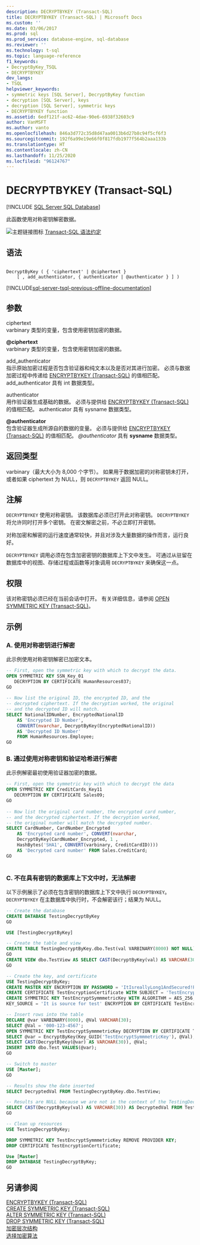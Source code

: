 ```yaml
---
description: DECRYPTBYKEY (Transact-SQL)
title: DECRYPTBYKEY (Transact-SQL) | Microsoft Docs
ms.custom: ''
ms.date: 03/06/2017
ms.prod: sql
ms.prod_service: database-engine, sql-database
ms.reviewer: ''
ms.technology: t-sql
ms.topic: language-reference
f1_keywords:
- DecryptByKey_TSQL
- DECRYPTBYKEY
dev_langs:
- TSQL
helpviewer_keywords:
- symmetric keys [SQL Server], DecryptByKey function
- decryption [SQL Server], keys
- decryption [SQL Server], symmetric keys
- DECRYPTBYKEY function
ms.assetid: 6edf121f-ac62-4dae-90e6-6938f32603c9
author: VanMSFT
ms.author: vanto
ms.openlocfilehash: 846a3d772c35d8d47aa0013b6d27b8c94f5cf6f3
ms.sourcegitcommit: 192f6a99e19e66f0f817fdb1977f564b2aaa133b
ms.translationtype: HT
ms.contentlocale: zh-CN
ms.lasthandoff: 11/25/2020
ms.locfileid: "96124767"
---
```

# <a name="decryptbykey-transact-sql"></a>DECRYPTBYKEY (Transact-SQL)
[!INCLUDE [SQL Server SQL Database](../../includes/applies-to-version/sql-asdb.md)]

此函数使用对称密钥解密数据。  
  
 ![主题链接图标](../../database-engine/configure-windows/media/topic-link.gif "“主题链接”图标") [Transact-SQL 语法约定](../../t-sql/language-elements/transact-sql-syntax-conventions-transact-sql.md)  
  
## <a name="syntax"></a>语法  
  
```syntaxsql
  
DecryptByKey ( { 'ciphertext' | @ciphertext }   
    [ , add_authenticator, { authenticator | @authenticator } ] )  
```  
  
[!INCLUDE[sql-server-tsql-previous-offline-documentation](../../includes/sql-server-tsql-previous-offline-documentation.md)]

## <a name="arguments"></a>参数
ciphertext  
varbinary 类型的变量，包含使用密钥加密的数据。  
  
**\@ciphertext**  
varbinary 类型的变量，包含使用密钥加密的数据。  
  
 add_authenticator  
指示原始加密过程是否包含验证器和纯文本以及是否对其进行加密。 必须与数据加密过程中传递给 [ENCRYPTBYKEY (Transact-SQL)](./encryptbykey-transact-sql.md) 的值相匹配。 add_authenticator 具有 int 数据类型。  
  
 authenticator  
用作验证器生成基础的数据。 必须与提供给 [ENCRYPTBYKEY (Transact-SQL)](./encryptbykey-transact-sql.md) 的值相匹配。 authenticator 具有 sysname 数据类型。  

**\@authenticator**  
包含验证器生成所源自的数据的变量。 必须与提供给 [ENCRYPTBYKEY (Transact-SQL)](./encryptbykey-transact-sql.md) 的值相匹配。 *\@authenticator* 具有 **sysname** 数据类型。  

## <a name="return-types"></a>返回类型  
varbinary（最大大小为 8,000 个字节）。 如果用于数据加密的对称密钥未打开，或者如果 ciphertext 为 NULL，则 `DECRYPTBYKEY` 返回 NULL。  
  
## <a name="remarks"></a>注解  
`DECRYPTBYKEY` 使用对称密钥。 该数据库必须已打开此对称密钥。 `DECRYPTBYKEY` 将允许同时打开多个密钥。 在密文解密之前，不必立即打开密钥。  
  
对称加密和解密的运行速度通常较快，并且对涉及大量数据的操作而言，运行良好。  

`DECRYPTBYKEY` 调用必须在包含加密密钥的数据库上下文中发生。 可通过从驻留在数据库中的视图、存储过程或函数等对象调用 `DECRYPTBYKEY` 来确保这一点。 
  
## <a name="permissions"></a>权限  
该对称密钥必须已经在当前会话中打开。 有关详细信息，请参阅 [OPEN SYMMETRIC KEY &#40;Transact-SQL&#41;](../../t-sql/statements/open-symmetric-key-transact-sql.md)。  
  
## <a name="examples"></a>示例  
  
### <a name="a-decrypting-by-using-a-symmetric-key"></a>A. 使用对称密钥进行解密  
此示例使用对称密钥解密已加密文本。  
  
```sql  
-- First, open the symmetric key with which to decrypt the data.  
OPEN SYMMETRIC KEY SSN_Key_01  
   DECRYPTION BY CERTIFICATE HumanResources037;  
GO  
  
-- Now list the original ID, the encrypted ID, and the   
-- decrypted ciphertext. If the decryption worked, the original  
-- and the decrypted ID will match.  
SELECT NationalIDNumber, EncryptedNationalID   
    AS 'Encrypted ID Number',  
    CONVERT(nvarchar, DecryptByKey(EncryptedNationalID))   
    AS 'Decrypted ID Number'  
    FROM HumanResources.Employee;  
GO  
```  
  
### <a name="b-decrypting-by-using-a-symmetric-key-and-an-authenticating-hash"></a>B. 通过使用对称密钥和验证哈希进行解密  
此示例解密最初使用验证器加密的数据。  
  
```sql  
-- First, open the symmetric key with which to decrypt the data  
OPEN SYMMETRIC KEY CreditCards_Key11  
   DECRYPTION BY CERTIFICATE Sales09;  
GO  
  
-- Now list the original card number, the encrypted card number,  
-- and the decrypted ciphertext. If the decryption worked,   
-- the original number will match the decrypted number.  
SELECT CardNumber, CardNumber_Encrypted   
    AS 'Encrypted card number', CONVERT(nvarchar,  
    DecryptByKey(CardNumber_Encrypted, 1 ,   
    HashBytes('SHA1', CONVERT(varbinary, CreditCardID))))   
    AS 'Decrypted card number' FROM Sales.CreditCard;  
GO  
  
```  

### <a name="c-fail-to-decrypt-when-not-in-the-context-of-database-with-key"></a>C. 不在具有密钥的数据库上下文中时，无法解密
以下示例展示了必须在包含密钥的数据库上下文中执行 `DECRYPTBYKEY`。 `DECRYPTBYKEY` 在主数据库中执行时，不会解密该行；结果为 NULL。 

```sql
-- Create the database
CREATE DATABASE TestingDecryptByKey
GO

USE [TestingDecryptByKey]

-- Create the table and view
CREATE TABLE TestingDecryptByKey.dbo.Test(val VARBINARY(8000) NOT NULL);
GO
CREATE VIEW dbo.TestView AS SELECT CAST(DecryptByKey(val) AS VARCHAR(30)) AS DecryptedVal FROM TestingDecryptByKey.dbo.Test;
GO

-- Create the key, and certificate
USE TestingDecryptByKey;
CREATE MASTER KEY ENCRYPTION BY PASSWORD = 'ItIsreallyLong1AndSecured!Passsword#';
CREATE CERTIFICATE TestEncryptionCertificate WITH SUBJECT = 'TestEncryption';
CREATE SYMMETRIC KEY TestEncryptSymmmetricKey WITH ALGORITHM = AES_256, IDENTITY_VALUE = 'It is place for test',
KEY_SOURCE = 'It is source for test' ENCRYPTION BY CERTIFICATE TestEncryptionCertificate;

-- Insert rows into the table
DECLARE @var VARBINARY(8000), @Val VARCHAR(30);
SELECT @Val = '000-123-4567';
OPEN SYMMETRIC KEY TestEncryptSymmmetricKey DECRYPTION BY CERTIFICATE TestEncryptionCertificate;
SELECT @var = EncryptByKey(Key_GUID('TestEncryptSymmmetricKey'), @Val);
SELECT CAST(DecryptByKey(@var) AS VARCHAR(30)), @Val;
INSERT INTO dbo.Test VALUES(@var);
GO

-- Switch to master
USE [Master];
GO

-- Results show the date inserted
SELECT DecryptedVal FROM TestingDecryptByKey.dbo.TestView;

-- Results are NULL because we are not in the context of the TestingDecryptByKey Database
SELECT CAST(DecryptByKey(val) AS VARCHAR(30)) AS DecryptedVal FROM TestingDecryptByKey.dbo.Test;
GO

-- Clean up resources
USE TestingDecryptByKey;

DROP SYMMETRIC KEY TestEncryptSymmmetricKey REMOVE PROVIDER KEY;
DROP CERTIFICATE TestEncryptionCertificate;

Use [Master]
DROP DATABASE TestingDecryptByKey;
GO
```

  
## <a name="see-also"></a>另请参阅  
 [ENCRYPTBYKEY (Transact-SQL)](../../t-sql/functions/encryptbykey-transact-sql.md)   
 [CREATE SYMMETRIC KEY &#40;Transact-SQL&#41;](../../t-sql/statements/create-symmetric-key-transact-sql.md)   
 [ALTER SYMMETRIC KEY (Transact-SQL)](../../t-sql/statements/alter-symmetric-key-transact-sql.md)   
 [DROP SYMMETRIC KEY (Transact-SQL)](../../t-sql/statements/drop-symmetric-key-transact-sql.md)   
 [加密层次结构](../../relational-databases/security/encryption/encryption-hierarchy.md)   
 [选择加密算法](../../relational-databases/security/encryption/choose-an-encryption-algorithm.md)  
  
  
